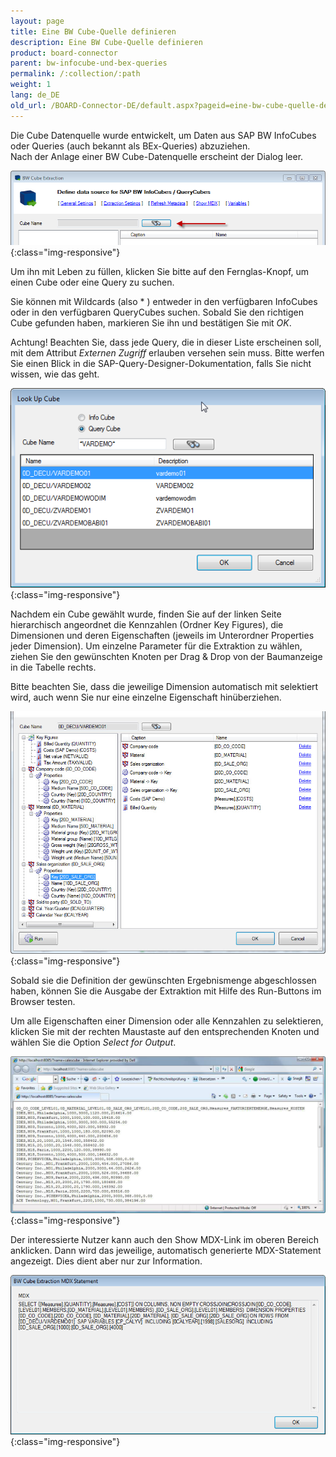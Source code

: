 ```yaml
---
layout: page
title: Eine BW Cube-Quelle definieren
description: Eine BW Cube-Quelle definieren
product: board-connector
parent: bw-infocube-und-bex-queries
permalink: /:collection/:path
weight: 1
lang: de_DE
old_url: /BOARD-Connector-DE/default.aspx?pageid=eine-bw-cube-quelle-definieren
---
```


Die Cube Datenquelle wurde entwickelt, um Daten aus SAP BW InfoCubes oder Queries (auch bekannt als BEx-Queries) abzuziehen.<br>
Nach der Anlage einer BW Cube-Datenquelle erscheint der Dialog leer.

![BWCube-Extraction-01](/img/content/BWCube-Extraction-01.png){:class="img-responsive"}

Um ihn mit Leben zu füllen, klicken Sie bitte auf den Fernglas-Knopf, um einen Cube oder eine Query zu suchen.

Sie können mit Wildcards (also * ) entweder in den verfügbaren InfoCubes oder in den verfügbaren QueryCubes suchen. Sobald Sie den richtigen Cube gefunden haben, markieren Sie ihn und bestätigen Sie mit *OK*.

Achtung! Beachten Sie, dass jede Query, die in dieser Liste erscheinen soll, mit dem Attribut *Externen Zugriff* erlauben versehen sein muss. Bitte werfen Sie einen Blick in die SAP-Query-Designer-Dokumentation, falls Sie nicht wissen, wie das geht.

![BWCube-LookUp](/img/content/BWCube-LookUp.png){:class="img-responsive"}

Nachdem ein Cube gewählt wurde, finden Sie auf der linken Seite hierarchisch angeordnet die Kennzahlen (Ordner Key Figures), die Dimensionen und deren Eigenschaften (jeweils im Unterordner Properties jeder Dimension). Um einzelne Parameter für die Extraktion zu wählen, ziehen Sie den gewünschten Knoten per Drag & Drop von der Baumanzeige in die Tabelle rechts. 

Bitte beachten Sie, dass die jeweilige Dimension automatisch mit selektiert wird, auch wenn Sie nur eine einzelne Eigenschaft hinüberziehen.

![BWCube-Dimensions](/img/content/BWCube-Dimensions.jpg){:class="img-responsive"}

Sobald sie die Definition der gewünschten Ergebnismenge abgeschlossen haben, können Sie die Ausgabe der Extraktion mit Hilfe des Run-Buttons im Browser testen.

Um alle Eigenschaften einer Dimension oder alle Kennzahlen zu selektieren, klicken Sie mit der rechten Maustaste auf den entsprechenden Knoten und wählen Sie die Option *Select for Output*.

![BWCube-Source-01](/img/content/BWCube-Source-01.png){:class="img-responsive"}

Der interessierte Nutzer kann auch den Show MDX-Link im oberen Bereich anklicken. Dann wird das jeweilige, automatisch generierte MDX-Statement angezeigt. Dies dient aber nur zur Information.

![BWCube-Extraction-04](/img/content/BWCube-Extraction-04.png){:class="img-responsive"}